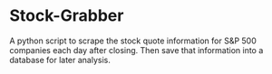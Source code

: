 # Stock-Grabber
A python script to scrape the stock quote information for S&amp;P 500 companies each day after closing. Then save that information into a database for later analysis.
